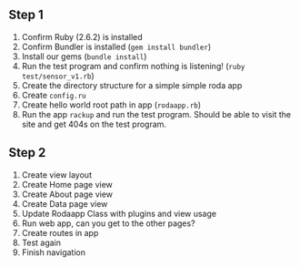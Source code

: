 ## Step 1

1. Confirm Ruby (2.6.2) is installed
1. Confirm Bundler is installed (`gem install bundler`)
1. Install our gems (`bundle install`)
1. Run the test program and confirm nothing is listening! (`ruby
   test/sensor_v1.rb`)
1. Create the directory structure for a simple simple roda app
1. Create `config.ru`
1. Create hello world root path in app (`rodaapp.rb`)
1. Run the app `rackup` and run the test program. Should be able to visit the
   site and get 404s on the test program.


## Step 2

1. Create view layout
1. Create Home page view
1. Create About page view
1. Create Data page view
1. Update Rodaapp Class with plugins and view usage
1. Run web app, can you get to the other pages?
1. Create routes in app
1. Test again
1. Finish navigation
